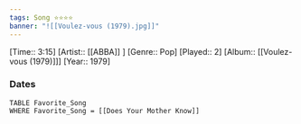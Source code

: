 ```yaml
---
tags: Song ⭐⭐⭐⭐ 
banner: "![[Voulez-vous (1979).jpg]]"
---
```

[Time:: 3:15]
[Artist:: [[ABBA]] ]
[Genre:: Pop]
[Played:: 2]
[Album:: [[Voulez-vous (1979)]]]
[Year:: 1979]
### Dates
````dataview
TABLE Favorite_Song
WHERE Favorite_Song = [[Does Your Mother Know]]
````